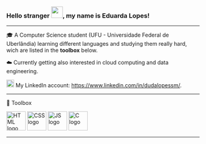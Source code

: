### Hello stranger <img src="https://raw.githubusercontent.com/MartinHeinz/MartinHeinz/master/wave.gif" width="30px">, my name is Eduarda Lopes!
---
:mortar_board: A Computer Science student (UFU - Universidade Federal de Uberlândia) learning different languages and studying them really hard, wich are listed in the **toolbox** below.

:cloud: Currently getting also interested in cloud computing and data engineering.

<img src="https://cdn.worldvectorlogo.com/logos/linkedin-icon-2.svg" alt="linkedin logo" width="20" height="20"> My LinkedIn account: https://www.linkedin.com/in/dudalopessm/.

---
🧰 Toolbox

<img src="https://cdn.worldvectorlogo.com/logos/html-1.svg"  alt="HTML logo" width="50" height="50"> <img src="https://cdn.worldvectorlogo.com/logos/css-3.svg"  alt="CSS logo" width="50" height="50"> <img src="https://cdn.worldvectorlogo.com/logos/logo-javascript.svg"  alt="JS logo" width="50" height="50"> <img src="https://cdn.worldvectorlogo.com/logos/c-1.svg"  alt="C logo" width="50" height="50">

---
